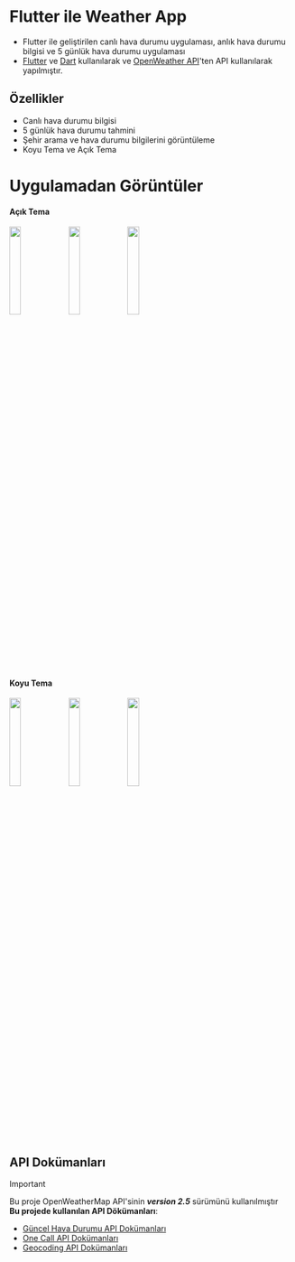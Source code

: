 # Flutter ile Weather App
 - Flutter ile geliştirilen canlı hava durumu uygulaması, anlık hava durumu bilgisi ve 5 günlük hava durumu uygulaması
 - [Flutter](https://flutter.dev/) ve [Dart](https://dart.dev/) kullanılarak ve [OpenWeather API](https://openweathermap.org/api)'ten API kullanılarak yapılmıştır.

## Özellikler
- Canlı hava durumu bilgisi
- 5 günlük hava durumu tahmini
- Şehir arama ve hava durumu bilgilerini görüntüleme
- Koyu Tema ve Açık Tema

# Uygulamadan Görüntüler
#### Açık Tema

<img src="https://github.com/Alpercnr/Flutter-ile-Weather-App/assets/144992311/e6944380-5b91-4e44-b153-ab73396db0ba" width="20%"></img> 
<img src="https://github.com/Alpercnr/Flutter-ile-Weather-App/assets/144992311/c0aa8644-9932-4a94-8b2e-3e0abcd847a7" width="20%"></img> 
<img src="https://github.com/Alpercnr/Flutter-ile-Weather-App/assets/144992311/ae925dcd-55cc-440f-b38b-8ce4f93889e9" width="20%"></img> 

#### Koyu Tema

<img src="https://github.com/Alpercnr/Flutter-ile-Weather-App/assets/144992311/5075b6cd-d209-421b-ad20-14e18933872c" width="20%"></img> 
<img src="https://github.com/Alpercnr/Flutter-ile-Weather-App/assets/144992311/847833fb-3017-4c3c-b0e7-419716761621" width="20%"></img> 
<img src="https://github.com/Alpercnr/Flutter-ile-Weather-App/assets/144992311/29fcdd43-59d9-4dae-8520-c1eb43b21139" width="20%"></img> 

## API Dokümanları   
> [!IMPORTANT] 
> Bu proje OpenWeatherMap API'sinin **_version 2.5_** sürümünü kullanılmıştır</br>
> **Bu projede kullanılan API Dökümanları**:</br>
> - [Güncel Hava Durumu API Dokümanları](https://openweathermap.org/current#one)</br>
> - [One Call API Dokümanları](https://openweathermap.org/api/one-call-api#data)</br>
> - [Geocoding API Dokümanları](https://openweathermap.org/api/geocoding-api)</br>
